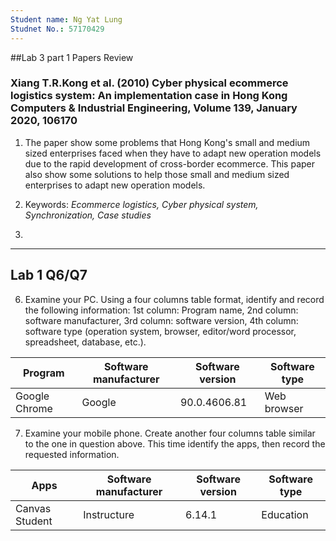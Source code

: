 ```yaml
---
Student name: Ng Yat Lung
Studnet No.: 57170429
---
```

##Lab 3 part 1 Papers Review

### Xiang T.R.Kong et al. (2010) Cyber physical ecommerce logistics system: An implementation case in Hong Kong Computers & Industrial Engineering, Volume 139, January 2020, 106170

1. The paper show some problems that Hong Kong's small and medium sized enterprises
faced when they have to adapt new operation models due to the rapid development of
cross-border ecommerce. This paper also show some solutions to help those small and
medium sized enterprises to adapt new operation models.

2. Keywords: *Ecommerce logistics, Cyber physical system, Synchronization, Case studies*

3.

---
## Lab 1 Q6/Q7

6. Examine your PC. Using a four columns table format, identify and record
the following information: 1st column: Program name, 2nd column:
software manufacturer, 3rd column: software version, 4th column:
software type (operation system, browser, editor/word processor,
spreadsheet, database, etc.). 

| Program | Software manufacturer | Software version | Software type |
| ------- | --------------------- | ---------------- | ------------- |
| Google Chrome | Google | 90.0.4606.81 | Web browser |

7. Examine your mobile phone. Create another four columns table similar to
the one in question above. This time identify the apps, then record the
requested information.

| Apps | Software manufacturer | Software version | Software type |
| ---- | --------------------- | ---------------- | ------------- |
| Canvas Student | Instructure | 6.14.1 | Education |